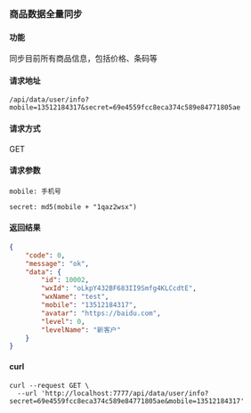 ### 商品数据全量同步

#### 功能
同步目前所有商品信息，包括价格、条码等

#### 请求地址
```text
/api/data/user/info?mobile=13512184317&secret=69e4559fcc8eca374c589e84771805ae
```

#### 请求方式
GET

#### 请求参数
```text
mobile: 手机号

secret: md5(mobile + "1qaz2wsx")

```

#### 返回结果
```json
{
	"code": 0,
	"message": "ok",
	"data": {
		"id": 10002,
		"wxId": "oLkpY432BF683II9Smfg4KLCcdtE",
		"wxName": "test",
		"mobile": "13512184317",
		"avatar": "https://baidu.com",
		"level": 0,
		"levelName": "新客户"
	}
}
```

#### curl
```text
curl --request GET \
  --url 'http://localhost:7777/api/data/user/info?secret=69e4559fcc8eca374c589e84771805ae&mobile=13512184317'
```
